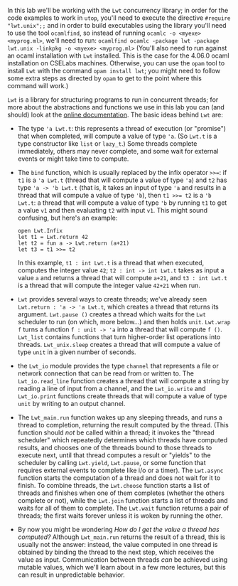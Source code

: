 In this lab we'll be working with the `Lwt` concurrency library; in
order for the code examples to work in `utop`, you'll need to execute
the directive `#require "lwt.unix";;` and in order to build
executables using the library you'll need to use the tool `ocamlfind`,
so instead of running `ocamlc -o <myexe> <myprog.ml>`, we'll need to run:
`ocamlfind ocamlc -package lwt -package lwt.unix -linkpkg -o <myexe> <myprog.ml>`
(You'll also need to run against an ocaml installation with `Lwt` installed.  This is the case for the 4.06.0 ocaml installation on CSELabs machines.
Otherwise, you can use the `opam` tool to install `Lwt` with the command
`opam install lwt`; you might need to follow some extra steps as directed by
`opam` to get to the point where this command will work.)

`Lwt` is a library for structuring programs to run in concurrent
threads; for more about the abstractions and functions we use in this
lab you can (and should) look at the [online documentation](https://ocsigen.org/lwt/3.3.0/api/Lwt).
The basic ideas behind `Lwt` are:

+ The type `'a Lwt.t`: this represents a thread of execution (or "promise") that when
  completed, will compute a value of type `'a`.  (So `Lwt.t` is a type
  constructor like `list` or `lazy_t`.) Some threads complete
  immediately, others may never complete, and some wait for external
  events or might take time to compute.

+ The `bind` function, which is usually replaced by the infix operator
  `>>=`: if `t1` is a `'a Lwt.t` (thread that will compute a value of
  type `'a`) and `t2` has type `'a -> 'b Lwt.t` (that is, it takes an
  input of type `'a` and results in a thread that will compute a value
  of type `'b`), then `t1 >>= t2` is a `'b Lwt.t`: a thread that will
  compute a value of type `'b` by running `t1` to get a value `v1` and
  then evaluating `t2` with input `v1`.  This might sound confusing,
  but here's an example:

  ```
  open Lwt.Infix
  let t1 = Lwt.return 42
  let t2 = fun a -> Lwt.return (a+21)
  let t3 = t1 >>= t2
  ```

  In this example, `t1 : int Lwt.t` is a thread that when executed, computes the
  integer value `42`; `t2 : int -> int Lwt.t` takes as input a value `a` and
  returns a thread that will compute `a+21`, and `t3 : int Lwt.t` is a thread
  that will compute the integer value `42+21` when run.

+ `Lwt` provides several ways to create threads; we've already seen
  `Lwt.return : 'a -> 'a Lwt.t`, which creates a thread that returns
  its argument.  `Lwt.pause ()` creates a thread which waits for the
  `Lwt` scheduler to run (on which, more below...) and then holds
  `unit`.  `Lwt.wrap f` turns a function `f : unit -> 'a` into a
  thread that will compute `f ()`. `Lwt_list` contains functions that
  turn higher-order list operations into threads. `Lwt_unix.sleep`
  creates a thread that will compute a value of type `unit` in a given
  number of seconds.

+ the `Lwt_io` module provides the type `channel` that represents a
  file or network connection that can be read from or written to.  The
  `Lwt_io.read_line` function creates a thread that will compute a
  string by reading a line of input from a channel, and the
  `Lwt_io.write` and `Lwt_io.print` functions create threads that will
  compute a value of type `unit` by writing to an output channel.

+ The `Lwt_main.run` function wakes up any sleeping threads, and runs a thread
to completion, returning the result computed by the thread. (This function
should *not* be called within a thread; it invokes the "thread scheduler" which
repeatedly determines which threads have computed results, and chooses one of the
threads bound to those threads to execute next, until that thread computes a
result or "yields" to the scheduler by calling `Lwt.yield`, `Lwt.pause`, or some
function that requires external events to complete like i/o or a timer).  The
`Lwt.async` function starts the computation of a thread and does not wait for it
to finish.  To combine threads, the `Lwt.choose` function starts a list of
threads and finishes when one of them completes (whether the others complete or
not), while the `Lwt.join` function starts a list of threads and waits for all
of them to complete. The `Lwt.wait` function returns a pair of threads; the
first waits forever unless it is woken by running the other.

+ By now you might be wondering *How do I get the value a thread has computed?*
Although `Lwt_main.run` returns the result of a thread, this is usually not the
answer: instead, the value computed in one thread is obtained by binding the
thread to the next step, which receives the value as input.  Communication
between threads *can* be achieved using mutable values, which we'll learn about
in a few more lectures, but this can result in unpredictable behavior.
